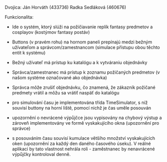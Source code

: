 Dvojica:
Ján Horváth (433736)
Radka Sedláková (460676)

Funkcionalita:
- Ide o systém, ktorý slúži na požičiavanie replík fantasy predmetov a cosplayov (kostýmov fantasy postáv)
- Buttons (v pravém rohu) na hornom paneli prepínajú medzi bežným užívateľom a správcom/zamestnancom (simulace přístupu obou těchto entit k systému)
- Bežný užívateľ má prístup ku katalógu a k vytváraniu objednávky

- Správca/zamestnanec má prístup k zoznamu požičaných predmetov (v našom systéme označované ako objednávka)
- Správca môže zrušiť objednávku, čo znamená, že zákazník požičané predmety vrátil a môžu sa vrátiť naspäť do katalógu

- pro simulování času je implementována třída TimeSimulator, s níž souvisí buttony na horní liště, pomocí nichž je čas uměle posouván
- upozornění o nevrácené výpůjčce jsou vypisovány na chybový výstup a zároveň implementovány ve formě vyskakujícího okna (upozornění pro správce)
- s posouváním času souvisí kumulace většího množství vyskakujících oken (upozornění za každý den daného časového úseku). V reálné aplikaci by tato vlastnost nehrála roli - zaměstnanec by nenavrácené výpůjčky kontroloval denně.

